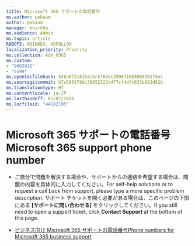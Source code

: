 ```yaml
---
title: Microsoft 365 サポートの電話番号
ms.author: pebaum
author: pebaum
manager: mnirkhe
ms.audience: Admin
ms.topic: article
ROBOTS: NOINDEX, NOFOLLOW
localization_priority: Priority
ms.collection: Adm_O365
ms.custom:
- "9002926"
- "5599"
ms.openlocfilehash: 548a0f5181b4cbc5f69ec2996710b508819174ec
ms.sourcegitcommit: b7a580178dc38852323dd77cf4dfc833b923d62b
ms.translationtype: HT
ms.contentlocale: ja-JP
ms.lasthandoff: 05/07/2020
ms.locfileid: "44182195"
---
```

# <a name="microsoft-365-support-phone-number"></a><span data-ttu-id="7f2a9-102">Microsoft 365 サポートの電話番号</span><span class="sxs-lookup"><span data-stu-id="7f2a9-102">Microsoft 365 support phone number</span></span>

- <span data-ttu-id="7f2a9-103">ご自分で問題を解決する場合や、サポートからの連絡を希望する場合は、問題の内容を具体的に入力してください。</span><span class="sxs-lookup"><span data-stu-id="7f2a9-103">For self-help solutions or to request a call back from support, please type a more specific problem description.</span></span>  <span data-ttu-id="7f2a9-104">サポート チケットを開く必要がある場合は、このページの下部にある **[サポートに問い合わせる]** をクリックしてください。</span><span class="sxs-lookup"><span data-stu-id="7f2a9-104">If you still need to open a support ticket, click **Contact Support** at the bottom of this page.</span></span>

- [<span data-ttu-id="7f2a9-105">ビジネス向け Microsoft 365 サポートの電話番号</span><span class="sxs-lookup"><span data-stu-id="7f2a9-105">Phone numbers for Microsoft 365 business support</span></span>](https://docs.microsoft.com/microsoft-365/admin/contact-support-for-business-products?view=o365-worldwide&tabs=phone)
